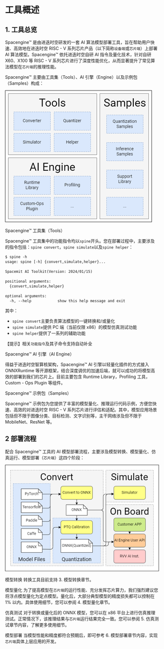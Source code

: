 # 工具概述

## 1. 工具总览
Spacengine™ 是由进迭时空研发的一套 AI 算法模型部署工具，旨在帮助用户快速、高效地在进迭时空 RISC - V 系列芯片产品（以下简称`设备端`或`芯片端`）上部署 AI 算法模型。Spacengine™ 依托进迭时空自研 AI 指令及量化技术，针对自研 X60、X100 等 RISC - V 系列芯片进行了深度性能优化，从而显著提升了常见算法模型在`芯片端`的推理性能。

Spacengine™ 主要由工具集（Tools）、AI 引擎（Engine）以及示例包（Samples）构成：

![alt text](image-1.png)

Spacengine™ 工具集（Tools）

Spacengine™ 工具集中的功能指令均以`spine`开头。您在部署过程中，主要涉及的指令包括：`spine convert`，`spine simulate`以及`spine helper`：
```
$ spine -h
usage: spine [-h] {convert,simulate,helper}...

Spacemit AI Toolkit(Version: 2024/01/15)

positional arguments:
  {convert,simulate,helper}

optional arguments:
  -h, --help            show this help message and exit
```
其中：
- `spine convert`主要负责算法模型的一键转换和/或量化
- `spine simulate`提供 PC 端（当前仅限 x86）的模型仿真测试功能
- `spine helper`提供了一系列的辅助功能

【提示】相关`功能指令`及其子命令支持自动补全

Spacengine™ AI 引擎（AI Engine）

得益于进迭时空智算核架构，Spacengine™ AI 引擎以轻量化插件的方式接入 ONNXRuntime 等开源框架，结合深度调优的加速后端，就可以成功的将模型高效的部署到我们的芯片上。目前主要包含 Runtime Library，Profiling 工具，Custom - Ops Plugin 等组件。

Spacengine™ 示例包（Samples）

Spacengine™ 示例包为您提供了丰富的模型量化、推理运行代码示例，方便您快速、高效的对进迭时空 RISC - V 系列芯片进行评估和适配。其中，模型应用场景包括但不限于图像分类、目标检测、文字识别等，主干网络涉及但不限于 MobileNet、ResNet 等。

## 2 部署流程
配合 Spacengine™ 工具的 AI 模型部署流程，主要涉及模型转换、模型量化、仿真运行、模型部署（`芯片端`）这四个阶段：


![alt text](image-2.png)


模型转换
转换工具目前支持 3. 模型转换章节。

模型量化
为了提高模型在`芯片端`的运行性能、充分发挥芯片算力，我们强烈建议您将浮点模型量化为定点模型。量化后，大部分典型模型的精度损失都可以控制在 1% 以内。具体使用细节，您可以参阅 4. 模型量化章节。

仿真测试
对于转换或量化后的 ONNX 模型，您可以在 x86 平台上进行仿真推理测试。正常情况下，该推理结果与`芯片端`运行结果完全一致。您可以参阅 5. 仿真测试章节内容，了解更多使用细节。

模型部署
当模型性能和精度都符合预期后，即可参考 6. 模型部署章节内容，实现`芯片端`具体上层应用的开发。